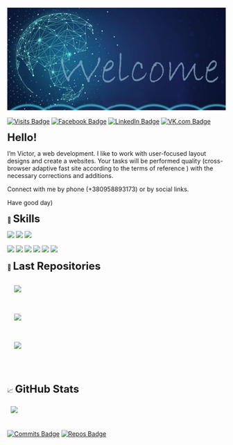 [![My GitHub Header Banner](./assets/github-banner.png)](https://github.com/victor-tsisar/victor-tsisar)

[![Visits Badge](https://badges.pufler.dev/visits/victor-tsisar/victor-tsisar)](https://github.com/victor-tsisar) [![Facebook Badge](https://img.shields.io/badge/Facebook-Profile-blue?style=plastic&logo=facebook&logoColor=white&color=1CA2F1)](https://www.facebook.com/victor.tsisar) [![LinkedIn Badge](https://img.shields.io/badge/LinkedIn-Profile-informational?style=plastic&logo=linkedin&logoColor=white&color=0D76A8)](https://www.linkedin.com/in/viktor-tsisar/) [![VK.com Badge](https://img.shields.io/badge/VK.com-Profile-informational?style=plastic&logo=VK&logoColor=white&color=4680C2)](https://vk.com/victor_tsisar)

<strong style="font-size:24px">Hello!</strong>

I’m Victor, a web development. I like to work with user-focused layout designs and create a websites.
Your tasks will be performed quality (cross-browser adaptive fast site according to the terms of reference ) with the necessary corrections and additions.

Connect with me by phone (+380958893173) or  by social links.

Have good day)<br>

💼 <strong style="font-size:24px">Skills</strong><br>

![](https://img.shields.io/badge/Code-JavaScript-inactive?style=plastic&logo=JavaScript&logoColor=white&color=4AB197)
![](https://img.shields.io/badge/Code-HTML5-inactive?style=plastic&logo=HTML5&logoColor=white&color=4AB197)
![](https://img.shields.io/badge/Style-CSS-inactive?style=plastic&logo=css3&logoColor=white&color=4AB197)<br>

![](https://img.shields.io/badge/Code-jQuery-inactive?style=plastic&logo=jQuery&logoColor=white&color=4AB197)
![](https://img.shields.io/badge/Style-SCSS-inactive?style=plastic&logo=Sass&logoColor=white&color=4AB197)
![](https://img.shields.io/badge/Tools-Gulp-inactive?style=plastic&logo=gulp&logoColor=white&color=4AB197)
![](https://img.shields.io/badge/Tools-NPM-inactive?style=plastic&logo=npm&logoColor=white&color=4AB197)
![](https://img.shields.io/badge/Tools-Photoshop-inactive?style=plastic&logo=Adobe-Photoshop&logoColor=white&color=4AB197)
![](https://img.shields.io/badge/Tools-Figma-inactive?style=plastic&logo=Figma&logoColor=white&color=4AB197)<br>
<!-- ![](https://img.shields.io/badge/Code-React-inactive?style=plastic&logo=react&logoColor=white&color=4AB197) -->
<!-- ![](https://img.shields.io/badge/Code-Python-inactive?style=plastic&logo=Python&logoColor=white&color=4AB197)
![](https://img.shields.io/badge/Code-MySQL-inactive?style=plastic&logo=MySQL&logoColor=white&color=4AB197)
![](https://img.shields.io/badge/Tools-Django-inactive?style=plastic&logo=Django&logoColor=white&color=4AB197) -->
<!-- ![](https://img.shields.io/badge/Tools-Docker-inactive?style=flat&logo=docker&logoColor=white&color=4AB197)
![](https://img.shields.io/badge/Tools-WordPress-inactive?style=flat&logo=WordPress&logoColor=white&color=4AB197)<br>

![](https://img.shields.io/badge/Test-Jest-inactive?style=plastic&logo=jest&logoColor=white&color=4AB197)
![](https://img.shields.io/badge/Test-Mocha-inactive?style=plastic&logo=Mocha&logoColor=white&color=4AB197)<br> 

<details>
<summary>More Skills</summary>
<br>
</details> -->
<!-- <br> -->

📌 <strong style="font-size:24px">Last Repositories</strong><br>
<!-- Repos-LIST:START -->
<div class="links">

<a href="https://github.com/victor-tsisar/bitter"><img align="center" style="margin:1rem" src="https://github-readme-stats.vercel.app/api/pin/?username=victor-tsisar&repo=bitter&title_color=ffffff&text_color=c9cacc&icon_color=4AB197&bg_color=1A2B34" /></a><br><br><a href="https://github.com/victor-tsisar/victor-tsisar"><img align="center" style="margin:1rem" src="https://github-readme-stats.vercel.app/api/pin/?username=victor-tsisar&repo=victor-tsisar&title_color=ffffff&text_color=c9cacc&icon_color=4AB197&bg_color=1A2B34" /></a><br><br><a href="https://github.com/victor-tsisar/bikeShop"><img align="center" style="margin:1rem" src="https://github-readme-stats.vercel.app/api/pin/?username=victor-tsisar&repo=bikeShop&title_color=ffffff&text_color=c9cacc&icon_color=4AB197&bg_color=1A2B34" /></a><br><br>

</div>
<!-- Repos-LIST:END -->

<!--
<a href="https://github.com/victor-tsisar/bikeShop">
  <img align="center" style="margin:1rem" src="https://github-readme-stats.vercel.app/api/pin/?username=victor-tsisar&repo=bikeShop&title_color=ffffff&text_color=c9cacc&icon_color=4AB197&bg_color=1A2B34" />
</a><br><br>
-->
<br> 

&#x1f4c8; <strong style="font-size:24px">GitHub Stats</strong><br>

<a href="https://github.com/victor-tsisar">
  <img align="center" style="margin:0.5rem" src="https://github-readme-stats.vercel.app/api/top-langs/?username=victor-tsisar&title_color=ffffff&text_color=c9cacc&icon_color=4AB197&bg_color=1A2B34" />
</a><br>
<br>

 [![Commits Badge](https://badges.pufler.dev/commits/monthly/victor-tsisar)](https://github.com/victor-tsisar) [![Repos Badge](https://badges.pufler.dev/repos/victor-tsisar)](https://github.com/victor-tsisar)